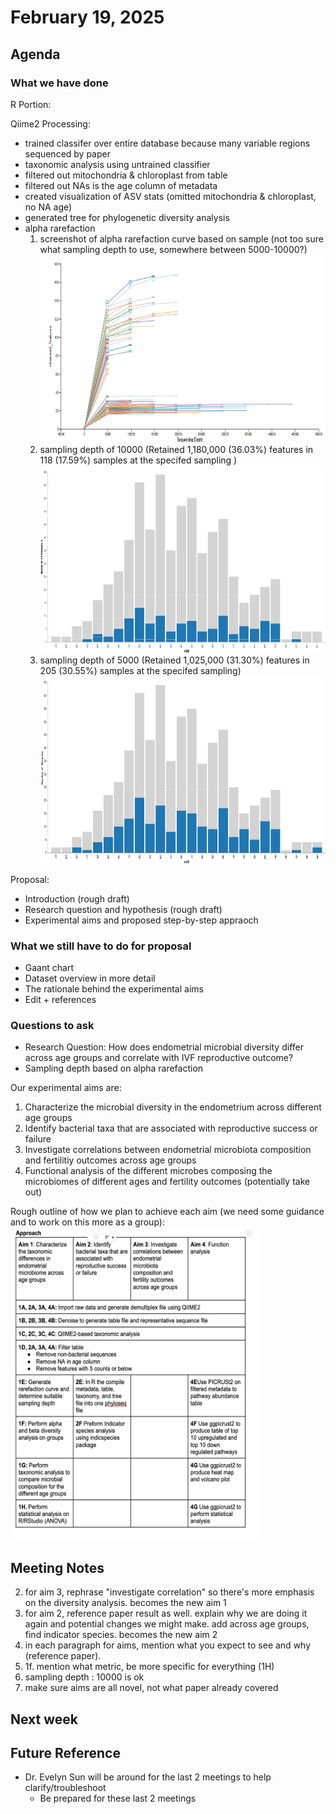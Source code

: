 # February 19, 2025

## Agenda


### What we have done
R Portion:

Qiime2 Processing:
- trained classifer over entire database because many variable regions sequenced by paper
- taxonomic analysis using untrained classifier
- filtered out mitochondria & chloroplast from table
- filtered out NAs is the age column of metadata
- created visualization of ASV stats (omitted mitochondria & chloroplast, no NA age)
- generated tree for phylogenetic diversity analysis
- alpha rarefaction
  1. screenshot of alpha rarefaction curve based on sample (not too sure what sampling depth to use, somewhere between 5000-10000?)
        <img src="../qiime2_files/qiime2view_screenshots/ivf_alpha_rarefaction.png" height="300" width="500">
  2. sampling depth of 10000 (Retained 1,180,000 (36.03%) features in 118 (17.59%) samples at the specifed sampling )
        <img src="../qiime2_files/qiime2view_screenshots/ivf_samplingdepth_10000.png" height="300" width="500">
  3. sampling depth of 5000 (Retained 1,025,000 (31.30%) features in 205 (30.55%) samples at the specifed sampling)
        <img src="../qiime2_files/qiime2view_screenshots/ivf_samplingdepth_5000.png" height="300" width="500">

Proposal:
- Introduction (rough draft)
- Research question and hypothesis (rough draft)
- Experimental aims and proposed step-by-step appraoch 

### What we still have to do for proposal
- Gaant chart
- Dataset overview in more detail
- The rationale behind the experimental aims
- Edit + references 


### Questions to ask
- Research Question: How does endometrial microbial diversity differ across age groups and correlate with IVF reproductive outcome?
- Sampling depth based on alpha rarefaction

Our experimental aims are:
1. Characterize the microbial diversity in the endometrium across different age groups
2. Identify bacterial taxa that are associated with reproductive success or failure
3. Investigate correlations between endometrial microbiota composition and fertilitiy outcomes across age groups
4. Functional analysis of the different microbes composing the microbiomes of different ages and fertility outcomes (potentially take out)


Rough outline of how we plan to achieve each aim (we need some guidance and to work on this more as a group):
<img src="../images/aim_approach.png" height="500" width="400">

## Meeting Notes
2. for aim 3, rephrase "investigate correlation" so there's more emphasis on the diversity analysis. becomes the new aim 1
3. for aim 2, reference paper result as well. explain why we are doing it again and potential changes we might make. add across age groups, find indicator species. becomes the new aim 2
4. in each paragraph for aims, mention what you expect to see and why (reference paper).
5. 1f. mention what metric, be more specific for everything (1H)
6. sampling depth : 10000 is ok
7. make sure aims are all novel, not what paper already covered

## Next week


## Future Reference
- Dr. Evelyn Sun will be around for the last 2 meetings to help clarify/troubleshoot
  - Be prepared for these last 2 meetings 


